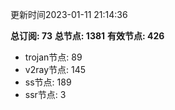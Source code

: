更新时间2023-01-11 21:14:36

**总订阅: 73**
**总节点: 1381**
**有效节点: 426**
- trojan节点: 89
- v2ray节点: 145
- ss节点: 189
- ssr节点: 3
